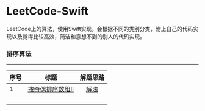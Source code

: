 # LeetCode-Swift

LeetCode上的算法，使用Swift实现。会根据不同的类别分类，附上自己的代码实现以及觉得比较高效，简洁和意想不到的别人的代码实现。

<!--more-->

### 排序算法

---

| 序号  | 标题                                                                     | 解题思路                                                                                            |
|:--- |:----------------------------------------------------------------------:|:-----------------------------------------------------------------------------------------------:|
| 1   | [按奇偶排序数组II](https://leetcode-cn.com/problems/sort-array-by-parity-ii/) | [解法](https://github.com/jashion/LeetCode-Swift/blob/master/sources/SortAlgorithm/oddAndEven.md) |
|     |                                                                        |                                                                                                 |
|     |                                                                        |                                                                                                 |
|     |                                                                        |                                                                                                 |
|     |                                                                        |                                                                                                 |
